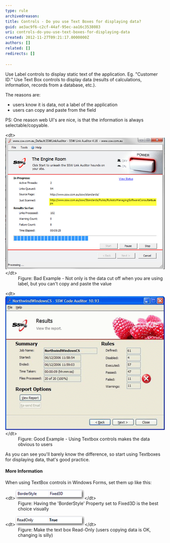 ```yaml
---
type: rule
archivedreason: 
title: Controls - Do you use Text Boxes for displaying data?
guid: ae3ac9f6-c2cf-44af-95ec-aa16c3538083
uri: controls-do-you-use-text-boxes-for-displaying-data
created: 2012-11-27T09:21:17.0000000Z
authors: []
related: []
redirects: []

---
```


Use Label controls to display static text of the application. Eg. "Customer ID:"
Use Text Box controls to display data (results of calculations, information, records from a database, etc.).

<!--endintro-->

The reasons are:

* users know it is data, not a label of the application
* users can copy and paste from the field


PS: One reason web UI's are nice, is that the information is always selectable/copyable.
<dl class="badImage">&lt;dt&gt;<img alt="Long string cut off when you are using label" src="../../assets/BetterInterface_LabelCutOff.jpg">&lt;/dt&gt;
<dd>Figure: Bad Example - Not only is the data cut off when you are using label, but you can't copy and paste the value</dd></dl><dl class="goodImage">&lt;dt&gt;<img alt="Using Textbox is better practice" src="../../assets/GoodTextbox.gif">&lt;/dt&gt;
<dd>Figure: Good Example - Using Textbox controls makes the data obvious to users</dd></dl>
As you can see you'll barely know the difference, so start using Textboxes for displaying data, that's good practice.

#### More Information

When using TextBox controls in Windows Forms, set them up like this:
<dl class="image">&lt;dt&gt;<img alt="Using Textbox is better practice" src="../../assets/BorderStyle_1.gif">&lt;/dt&gt;
<dd>Figure: Having the 'BorderStyle' Property set to Fixed3D is the best choice visually</dd></dl><dl class="image">&lt;dt&gt;<img alt="Using Textbox is better practice" src="../../assets/ReadOnly_1.gif">&lt;/dt&gt;
<dd>Figure: Make the text box Read-Only (users copying data is OK, changing is silly)</dd></dl>
